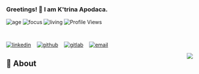 ### Greetings! 👋 I am K'trina Apodaca. 

![age](https://img.shields.io/badge/age-25-white)
![focus](https://img.shields.io/badge/focus-front/backend-pink)
![living](https://img.shields.io/badge/living-colorado-pink)
![Profile Views](https://komarev.com/ghpvc/?username=kapodaca0403&color=FFC0CB)

<br />


 [![linkedin](https://user-images.githubusercontent.com/25087769/87172072-530a5080-c2dc-11ea-8e2c-8ee4dbf3394b.png)](https://www.linkedin.com/in/ktrina-apodaca) &nbsp;&nbsp;
 [![github](https://user-images.githubusercontent.com/25087769/87176037-2c4f1880-c2e2-11ea-8a13-41c90b711b9f.png)](https://github.com/kapodaca0403) &nbsp;&nbsp;
 [![gitlab](https://user-images.githubusercontent.com/25087769/87174063-54894800-c2df-11ea-9620-b2fbf36c3e34.png)](https://gitlab.com/kapodaca) &nbsp;&nbsp;
 [![email](https://user-images.githubusercontent.com/25087769/87174308-a4680f00-c2df-11ea-90b0-5fa1fa76d2f1.png)](mailto:ktrinaapodaca@yahoo.com)

<img align="right" src="https://github-readme-stats.vercel.app/api?username=kapodaca0403&show_icons=true&hide_border=true">

## 💬 About




<!--
**kapodaca0403/kapodaca0403** is a ✨ _special_ ✨ repository because its `README.md` (this file) appears on your GitHub profile.

Here are some ideas to get you started:

- 🔭 I’m currently working on ...
- 🌱 I’m currently learning ...
- 👯 I’m looking to collaborate on ...
- 🤔 I’m looking for help with ...
- 💬 Ask me about ...
- 📫 How to reach me: ...
- 😄 Pronouns: ...
- ⚡ Fun fact: ...
-->
